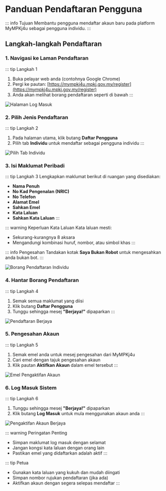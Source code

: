 # Panduan Pendaftaran Pengguna

::: info Tujuan
Membantu pengguna mendaftar akaun baru pada platform MyMPKj4u sebagai pengguna individu.
:::

## Langkah-langkah Pendaftaran

### 1. Navigasi ke Laman Pendaftaran

::: tip Langkah 1
1. Buka pelayar web anda (contohnya Google Chrome)
2. Pergi ke pautan: [https://mympkj4u.mpkj.gov.my/register](https://mympkj4u.mpkj.gov.my/register)
3. Anda akan melihat borang pendaftaran seperti di bawah
:::

![Halaman Log Masuk](image/pendaftaran-pengguna/image1.jpg)

### 2. Pilih Jenis Pendaftaran

::: tip Langkah 2
1. Pada halaman utama, klik butang **Daftar Pengguna**
2. Pilih tab **Individu** untuk mendaftar sebagai pengguna individu
:::

![Pilih Tab Individu](image/pendaftaran-pengguna/image2.jpg)

### 3. Isi Maklumat Peribadi

::: tip Langkah 3
Lengkapkan maklumat berikut di ruangan yang disediakan:
- **Nama Penuh**
- **No Kad Pengenalan (NRIC)**
- **No Telefon**
- **Alamat Emel**
- **Sahkan Emel**
- **Kata Laluan**
- **Sahkan Kata Laluan**
:::

::: warning Keperluan Kata Laluan
Kata laluan mesti:
- Sekurang-kurangnya 8 aksara
- Mengandungi kombinasi huruf, nombor, atau simbol khas
:::

::: info Pengesahan
Tandakan kotak **Saya Bukan Robot** untuk mengesahkan anda bukan bot.
:::

![Borang Pendaftaran Individu](image/pendaftaran-pengguna/image3.jpg)

### 4. Hantar Borang Pendaftaran

::: tip Langkah 4
1. Semak semua maklumat yang diisi
2. Klik butang **Daftar Pengguna**
3. Tunggu sehingga mesej **"Berjaya!"** dipaparkan
:::

![Pendaftaran Berjaya](image/pendaftaran-pengguna/image4.jpg)

### 5. Pengesahan Akaun

::: tip Langkah 5
1. Semak emel anda untuk mesej pengesahan dari MyMPKj4u
2. Cari emel dengan tajuk pengesahan akaun
3. Klik pautan **Aktifkan Akaun** dalam emel tersebut
:::

![Emel Pengaktifan Akaun](image/pendaftaran-pengguna/image5.jpg)

### 6. Log Masuk Sistem

::: tip Langkah 6
1. Tunggu sehingga mesej **"Berjaya!"** dipaparkan
2. Klik butang **Log Masuk** untuk mula menggunakan akaun anda
:::

![Pengaktifan Akaun Berjaya](image/pendaftaran-pengguna/image6.jpg)

::: warning Peringatan Penting
- Simpan maklumat log masuk dengan selamat
- Jangan kongsi kata laluan dengan orang lain
- Pastikan emel yang didaftarkan adalah aktif
:::

::: tip Petua
- Gunakan kata laluan yang kukuh dan mudah diingati
- Simpan nombor rujukan pendaftaran (jika ada)
- Aktifkan akaun dengan segera selepas mendaftar
:::